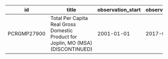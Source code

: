 | id          | title                                                                            | observation_start   | observation_end   |
|-------------|----------------------------------------------------------------------------------|---------------------|-------------------|
| PCRGMP27900 | Total Per Capita Real Gross Domestic Product for Joplin, MO (MSA) (DISCONTINUED) | 2001-01-01          | 2017-01-01        |